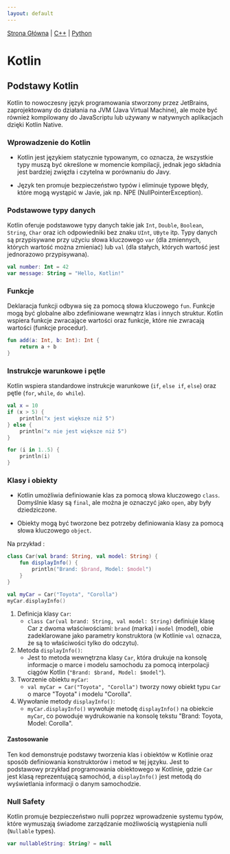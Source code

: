 ```yaml
---
layout: default
---
```


[Strona Główna](index.md) | [C++](C++.md) | [Python](Python.md)

# Kotlin

## Podstawy Kotlin

Kotlin to nowoczesny język programowania stworzony przez JetBrains, zaprojektowany do działania na JVM (Java Virtual Machine), ale może być również kompilowany do JavaScriptu lub używany w natywnych aplikacjach dzięki Kotlin Native.

### Wprowadzenie do Kotlin

* Kotlin jest językiem statycznie typowanym, co oznacza, że wszystkie typy muszą być określone w momencie kompilacji, jednak jego składnia jest bardziej zwięzła i czytelna w porównaniu do Javy.

* Język ten promuje bezpieczeństwo typów i eliminuje typowe błędy, które mogą wystąpić w Javie, jak np. NPE (NullPointerException).

### Podstawowe typy danych

Kotlin oferuje podstawowe typy danych takie jak `Int`, `Double`, `Boolean`, `String`, `Char` oraz ich odpowiedniki bez znaku `UInt`, `UByte` itp.
Typy danych są przypisywane przy użyciu słowa kluczowego `var` (dla zmiennych, których wartość można zmieniać) lub `val` (dla stałych, których wartość jest jednorazowo przypisywana).

```kotlin
val number: Int = 42
var message: String = "Hello, Kotlin!"
```

### Funkcje

Deklaracja funkcji odbywa się za pomocą słowa kluczowego `fun`. Funkcje mogą być globalne albo zdefiniowane wewnątrz klas i innych struktur. Kotlin wspiera funkcje zwracające wartości oraz funkcje, które nie zwracają wartości (funkcje procedur).

```kotlin
fun add(a: Int, b: Int): Int {
    return a + b
}
```
### Instrukcje warunkowe i pętle

Kotlin wspiera standardowe instrukcje warunkowe (`if`, `else if`, `else`) oraz pętle (`for`, `while`, `do while`).

```kotlin
val x = 10
if (x > 5) {
    println("x jest większe niż 5")
} else {
    println("x nie jest większe niż 5")
}

for (i in 1..5) {
    println(i)
}
```

### Klasy i obiekty

* Kotlin umożliwia definiowanie klas za pomocą słowa kluczowego `class`. Domyślnie klasy są `final`, ale można je oznaczyć jako `open`, aby były dziedziczone.

* Obiekty mogą być tworzone bez potrzeby definiowania klasy za pomocą słowa kluczowego `object`.

Na przykład :
```kotlin
class Car(val brand: String, val model: String) {
    fun displayInfo() {
        println("Brand: $brand, Model: $model")
    }
}

val myCar = Car("Toyota", "Corolla")
myCar.displayInfo()
```
1. Definicja klasy `Car`:
   * `class Car(val brand: String, val model: String)` definiuje klasę Car z dwoma właściwościami: `brand` (marka) i `model` (model), obie zadeklarowane jako parametry konstruktora (w Kotlinie `val` oznacza, że są to właściwości tylko do odczytu).
2. Metoda `displayInfo()`:
   * Jest to metoda wewnętrzna klasy `Car`, która drukuje na konsolę informacje o marce i modelu samochodu za pomocą interpolacji ciągów Kotlin (`"Brand: $brand, Model: $model"`).
3. Tworzenie obiektu `myCar`:
   * `val myCar = Car("Toyota", "Corolla")` tworzy nowy obiekt typu `Car` o marce "Toyota" i modelu "Corolla".
4. Wywołanie metody `displayInfo()`:
   * `myCar.displayInfo()` wywołuje metodę `displayInfo()` na obiekcie `myCar`, co powoduje wydrukowanie na konsolę tekstu "Brand: Toyota, Model: Corolla".

#### Zastosowanie
Ten kod demonstruje podstawy tworzenia klas i obiektów w Kotlinie oraz sposób definiowania konstruktorów i metod w tej języku. Jest to podstawowy przykład programowania obiektowego w Kotlinie, gdzie `Car` jest klasą reprezentującą samochód, a `displayInfo()` jest metodą do wyświetlania informacji o danym samochodzie.

### Null Safety

Kotlin promuje bezpieczeństwo nulli poprzez wprowadzenie systemu typów, które wymuszają świadome zarządzanie możliwością wystąpienia nulli (`Nullable` types).
```kotlin
var nullableString: String? = null
```
